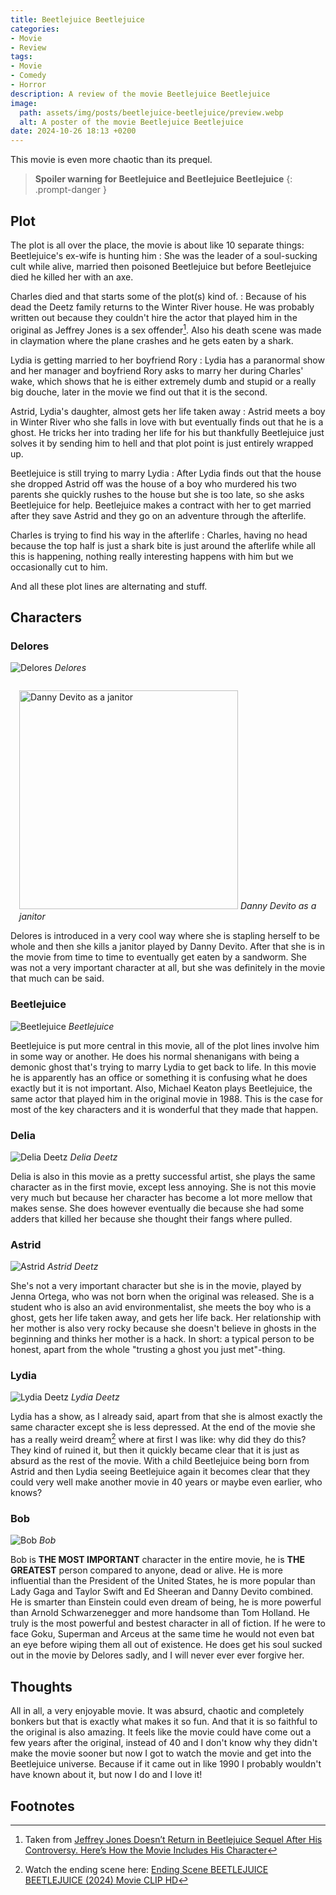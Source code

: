 ```yaml
---
title: Beetlejuice Beetlejuice
categories:
- Movie
- Review
tags:
- Movie
- Comedy
- Horror
description: A review of the movie Beetlejuice Beetlejuice
image:
  path: assets/img/posts/beetlejuice-beetlejuice/preview.webp
  alt: A poster of the movie Beetlejuice Beetlejuice
date: 2024-10-26 18:13 +0200
---
```

This movie is even more chaotic than its prequel.

> **Spoiler warning for Beetlejuice and Beetlejuice Beetlejuice**
{: .prompt-danger }

## Plot

The plot is all over the place, the movie is about like 10 separate things:
Beetlejuice's ex-wife is hunting him
: She was the leader of a soul-sucking cult while alive, married then poisoned Beetlejuice but before Beetlejuice died he killed her with an axe.

Charles died and that starts some of the plot(s) kind of.
: Because of his dead the Deetz family returns to the Winter River house. He was probably written out because they couldn't hire the actor that played him in the original as Jeffrey Jones is a sex offender[^charles-dead]. Also his death scene was made in claymation where the plane crashes and he gets eaten by a shark.

Lydia is getting married to her boyfriend Rory
: Lydia has a paranormal show and her manager and boyfriend Rory asks to marry her during Charles' wake, which shows that he is either extremely dumb and stupid or a really big douche, later in the movie we find out that it is the second.

Astrid, Lydia's daughter, almost gets her life taken away
: Astrid meets a boy in Winter River who she falls in love with but eventually finds out that he is a ghost. He tricks her into trading her life for his but thankfully Beetlejuice just solves it by sending him to hell and that plot point is just entirely wrapped up.

Beetlejuice is still trying to marry Lydia
: After Lydia finds out that the house she dropped Astrid off was the house of a boy who murdered his two parents she quickly rushes to the house but she is too late, so she asks Beetlejuice for help. Beetlejuice makes a contract with her to get married after they save Astrid and they go on an adventure through the afterlife.

Charles is trying to find his way in the afterlife
: Charles, having no head because the top half is just a shark bite is just around the afterlife while all this is happening, nothing really interesting happens with him but we occasionally cut to him.

And all these plot lines are alternating and stuff.

## Characters

### Delores

![Delores](/assets/img/posts/beetlejuice-beetlejuice/delores.jpg)
_Delores_

<div style="float: right; padding:1em">
  <img style="width: 350px" src="/assets/img/posts/beetlejuice-beetlejuice/janitor.jpg" alt="Danny Devito as a janitor"/>
  <em>Danny Devito as a janitor</em>
</div>

Delores is introduced in a very cool way where she is stapling herself to be whole and then she kills a janitor played by Danny Devito. After that she is in the movie from time to time to eventually get eaten by a sandworm. She was not a very important character at all, but she was definitely in the movie that much can be said.

### Beetlejuice

![Beetlejuice](/assets/img/posts/beetlejuice-beetlejuice/beetlejuice.jpg)
_Beetlejuice_

Beetlejuice is put more central in this movie, all of the plot lines involve him in some way or another. He does his normal shenanigans with being a demonic ghost that's trying to marry Lydia to get back to life. In this movie he is apparently has an office or something it is confusing what he does exactly but it is not important.
Also, Michael Keaton plays Beetlejuice, the same actor that played him in the original movie in 1988. This is the case for most of the key characters and it is wonderful that they made that happen.

### Delia

![Delia Deetz](/assets/img/posts/beetlejuice-beetlejuice/delia.jpg)
_Delia Deetz_

Delia is also in this movie as a pretty successful artist, she plays the same character as in the first movie, except less annoying. She is not this movie very much but because her character has become a lot more mellow that makes sense. She does however eventually die because she had some adders that killed her because she thought their fangs where pulled.

### Astrid

![Astrid](/assets/img/posts/beetlejuice-beetlejuice/astrid.jpg)
_Astrid Deetz_

She's not a very important character but she is in the movie, played by Jenna Ortega, who was not born when the original was released. She is a student who is also an avid environmentalist, she meets the boy who is a ghost, gets her life taken away, and gets her life back. Her relationship with her mother is also very rocky because she doesn't believe in ghosts in the beginning and thinks her mother is a hack. In short: a typical person to be honest, apart from the whole "trusting a ghost you just met"-thing.

### Lydia

![Lydia Deetz](/assets/img/posts/beetlejuice-beetlejuice/lydia.jpg)
_Lydia Deetz_

Lydia has a show, as I already said, apart from that she is almost exactly the same character except she is less depressed. At the end of the movie she has a really weird dream[^lydia-dream] where at first I was like: why did they do this? They kind of ruined it, but then it quickly became clear that it is just as absurd as the rest of the movie. With a child Beetlejuice being born from Astrid and then Lydia seeing Beetlejuice again it becomes clear that they could very well make another movie in 40 years or maybe even earlier, who knows?

### Bob

![Bob](/assets/img/posts/beetlejuice-beetlejuice/bob.jpg)
_Bob_

Bob is **THE MOST IMPORTANT** character in the entire movie, he is **THE GREATEST** person compared to anyone, dead or alive. He is more influential than the President of the United States, he is more popular than Lady Gaga and Taylor Swift and Ed Sheeran and Danny Devito combined. He is smarter than Einstein could even dream of being, he is more powerful than Arnold Schwarzenegger and more handsome than Tom Holland. He truly is the most powerful and bestest character in all of fiction. If he were to face Goku, Superman and Arceus at the same time he would not even bat an eye before wiping them all out of existence. He does get his soul sucked out in the movie by Delores sadly, and I will never ever ever forgive her.

## Thoughts

All in all, a very enjoyable movie. It was absurd, chaotic and completely bonkers but that is exactly what makes it so fun. And that it is so faithful to the original is also amazing. It feels like the movie could have come out a few years after the original, instead of 40 and I don't know why they didn't make the movie sooner but now I got to watch the movie and get into the Beetlejuice universe. Because if it came out in like 1990 I probably wouldn't have known about it, but now I do and I love it!

## Footnotes

[^charles-dead]: Taken from [Jeffrey Jones Doesn’t Return in Beetlejuice Sequel After His Controversy. Here’s How the Movie Includes His Character](https://people.com/beetlejuice-jeffrey-jones-charles-deetz-not-in-sequel-8707300)
[^lydia-dream]: Watch the ending scene here: [Ending Scene BEETLEJUICE BEETLEJUICE (2024) Movie CLIP HD](https://youtu.be/iKpVaaAQEUY?t=134)
